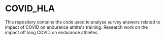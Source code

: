 # COVID_HLA
This repository contains the code used to analyse survey answers related to
impact of COVID on endurance athlte's training.
Research work on the impact off long COVID on endurance athletes.
